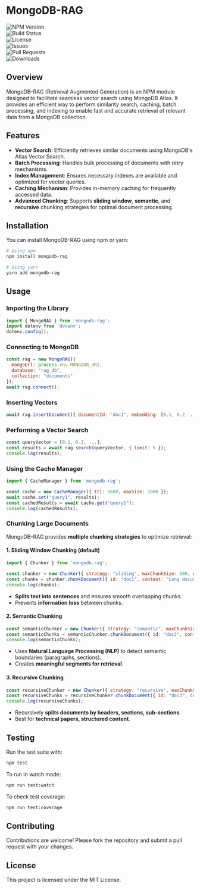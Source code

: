 # MongoDB-RAG

![NPM Version](https://img.shields.io/npm/v/mongodb-rag?color=blue&label=npm)  
![Build Status](https://github.com/merlynn/mongodb-rag/actions/workflows/test.yml/badge.svg)  
![License](https://img.shields.io/github/license/merlynn/mongodb-rag)  
![Issues](https://img.shields.io/github/issues/merlynn/mongodb-rag)  
![Pull Requests](https://img.shields.io/github/issues-pr/merlynn/mongodb-rag)  
![Downloads](https://img.shields.io/npm/dt/mongodb-rag)  

## Overview
MongoDB-RAG (Retrieval Augmented Generation) is an NPM module designed to facilitate seamless vector search using MongoDB Atlas. It provides an efficient way to perform similarity search, caching, batch processing, and indexing to enable fast and accurate retrieval of relevant data from a MongoDB collection.

## Features
- **Vector Search**: Efficiently retrieves similar documents using MongoDB's Atlas Vector Search.
- **Batch Processing**: Handles bulk processing of documents with retry mechanisms.
- **Index Management**: Ensures necessary indexes are available and optimized for vector queries.
- **Caching Mechanism**: Provides in-memory caching for frequently accessed data.
- **Advanced Chunking**: Supports **sliding window**, **semantic**, and **recursive** chunking strategies for optimal document processing.

## Installation
You can install MongoDB-RAG using npm or yarn:
```sh
# Using npm
npm install mongodb-rag

# Using yarn
yarn add mongodb-rag
```

## Usage

### Importing the Library
```javascript
import { MongoRAG } from 'mongodb-rag';
import dotenv from 'dotenv';
dotenv.config();
```

### Connecting to MongoDB
```javascript
const rag = new MongoRAG({
  mongoUrl: process.env.MONGODB_URI,
  database: "rag_db",
  collection: "documents"
});
await rag.connect();
```

### Inserting Vectors
```javascript
await rag.insertDocument({ documentId: "doc1", embedding: [0.1, 0.2, ...] });
```

### Performing a Vector Search
```javascript
const queryVector = [0.1, 0.2, ...];
const results = await rag.search(queryVector, { limit: 5 });
console.log(results);
```

### Using the Cache Manager
```javascript
import { CacheManager } from 'mongodb-rag';

const cache = new CacheManager({ ttl: 3600, maxSize: 1000 });
await cache.set("query1", results);
const cachedResults = await cache.get("query1");
console.log(cachedResults);
```

### Chunking Large Documents
MongoDB-RAG provides **multiple chunking strategies** to optimize retrieval:

#### **1. Sliding Window Chunking** (default)
```javascript
import { Chunker } from 'mongodb-rag';

const chunker = new Chunker({ strategy: "sliding", maxChunkSize: 500, overlap: 50 });
const chunks = chunker.chunkDocument({ id: "doc1", content: "Long document text..." });
console.log(chunks);
```
- **Splits text into sentences** and ensures smooth overlapping chunks.
- Prevents **information loss** between chunks.

#### **2. Semantic Chunking**
```javascript
const semanticChunker = new Chunker({ strategy: "semantic", maxChunkSize: 500 });
const semanticChunks = semanticChunker.chunkDocument({ id: "doc2", content: "Long structured text..." });
console.log(semanticChunks);
```
- Uses **Natural Language Processing (NLP)** to detect semantic boundaries (paragraphs, sections).
- Creates **meaningful segments for retrieval**.

#### **3. Recursive Chunking**
```javascript
const recursiveChunker = new Chunker({ strategy: "recursive", maxChunkSize: 700 });
const recursiveChunks = recursiveChunker.chunkDocument({ id: "doc3", content: "Structured document..." });
console.log(recursiveChunks);
```
- Recursively **splits documents by headers, sections, sub-sections**.
- Best for **technical papers, structured content**.

## Testing
Run the test suite with:
```sh
npm test
```
To run in watch mode:
```sh
npm run test:watch
```
To check test coverage:
```sh
npm run test:coverage
```

## Contributing
Contributions are welcome! Please fork the repository and submit a pull request with your changes.

## License
This project is licensed under the MIT License.

